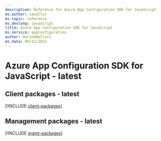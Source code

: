 ```yaml
---
description: Reference for Azure App Configuration SDK for JavaScript
ms.author: sanallur
ms.topic: reference
ms.devlang: javascript
title: Azure App Configuration SDK for JavaScript
ms.service: appconfiguration
author: HarshaNalluru
ms.data: 09/12/2022
---
```

# Azure App Configuration SDK for JavaScript - latest

## Client packages - latest
[!INCLUDE [client-packages](app-configuration-client-index.md)]
## Management packages - latest
[!INCLUDE [mgmt-packages](app-configuration-mgmt-index.md)]